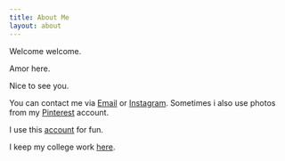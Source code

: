 ```yaml
---
title: About Me
layout: about
---
```


Welcome welcome. 

Amor here. 

Nice to see you. 

You can contact me via <i class="far fa-envelope"></i> [Email](mailto:amor_7303@163.com) or <i class="fab fa-instagram"></i> [Instagram](https://instagram.com/amor.the.best/). Sometimes i also use photos from my <i class="fab fa-pinterest"></i>[Pinterest](https://www.pinterest.co.uk/this_is_amor/) account. 

I use this <i class="fab fa-github"></i> [account](https://github.com/thisisamor) for fun. 

I keep my college work <i class="fab fa-github"></i> [here](https://github.com/AmorZhao). 


